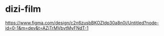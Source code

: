# dizi-film
https://www.figma.com/design/c2n6zusbBKOZIdp30a8n0j/Untitled?node-id=0-1&m=dev&t=AZjTrMVbvtMyFNdT-1
